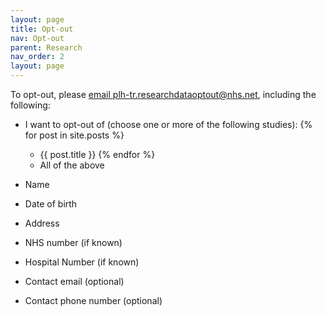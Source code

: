 ```yaml
---
layout: page
title: Opt-out
nav: Opt-out
parent: Research
nav_order: 2
layout: page
---
```


To opt-out, please [email
plh-tr.researchdataoptout@nhs.net](mailto:plh-tr.researchdataoptout@nhs.net?subject=Opt-out),
including the following:

- I want to opt-out of (choose one or more of the following studies): 
{% for post in site.posts %}
    - {{ post.title }}
{% endfor %}
    - All of the above

- Name

- Date of birth

- Address

- NHS number (if known)

- Hospital Number (if known)

- Contact email (optional)

- Contact phone number (optional)

